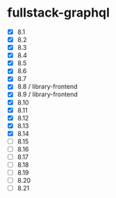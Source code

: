 # fullstack-graphql

- [x] 8.1
- [x] 8.2
- [x] 8.3
- [x] 8.4
- [x] 8.5
- [x] 8.6
- [x] 8.7
- [x] 8.8 / library-frontend
- [x] 8.9 / library-frontend
- [x] 8.10
- [x] 8.11
- [x] 8.12
- [x] 8.13
- [x] 8.14
- [ ] 8.15
- [ ] 8.16
- [ ] 8.17
- [ ] 8.18
- [ ] 8.19
- [ ] 8.20
- [ ] 8.21